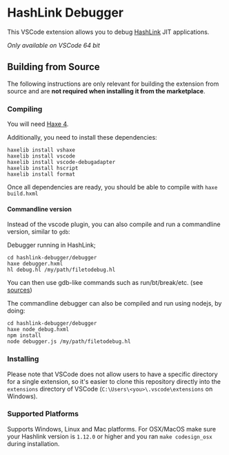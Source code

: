 # HashLink Debugger

This VSCode extension allows you to debug [HashLink](https://hashlink.haxe.org/) JIT applications.

*Only available on VSCode 64 bit*

## Building from Source

The following instructions are only relevant for building the extension from source and are **not required when installing it from the marketplace**.

### Compiling

You will need [Haxe 4](https://haxe.org/download/).

Additionally, you need to install these dependencies:

```
haxelib install vshaxe
haxelib install vscode
haxelib install vscode-debugadapter
haxelib install hscript
haxelib install format
```

Once all dependencies are ready, you should be able to compile with `haxe build.hxml`

#### Commandline version

Instead of the vscode plugin, you can also compile and run a commandline version, similar to `gdb`:

Debugger running in HashLink;
```
cd hashlink-debugger/debugger
haxe debugger.hxml
hl debug.hl /my/path/filetodebug.hl
```

You can then use gdb-like commands such as run/bt/break/etc. (see [sources](https://github.com/vshaxe/hashlink-debugger/blob/master/hld/Main.hx#L198))

The commandline debugger can also be compiled and run using nodejs, by doing:
```
cd hashlink-debugger/debugger
haxe node_debug.hxml
npm install
node debugger.js /my/path/filetodebug.hl
```


### Installing

Please note that VSCode does not allow users to have a specific directory for a single extension, so it's easier to clone this repository directly into the `extensions` directory of VSCode (`C:\Users\<you>\.vscode\extensions` on Windows).

### Supported Platforms

Supports Windows, Linux and Mac platforms. For OSX/MacOS make sure your Hashlink version is `1.12.0` or higher and you ran `make codesign_osx` during installation.
